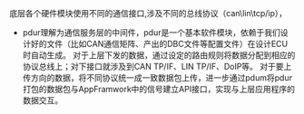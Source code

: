 
底层各个硬件模块使用不同的通信接口,涉及不同的总线协议（can\lin\tcp/ip），
* pdur理解为通信服务层的中间件，pdur是一个基本软件模块，依赖于我们设计好的文件（比如CAN通信矩阵、产出的DBC文件等配置文件）在设计ECU时自动生成。
    对于上层下发的数据，通过设定的路由规则将数据分配到相应的协议总线上；对下接口就涉及到CAN TP/IF、LIN TP/IF、DoIP等。
    对于要上传方向的数据，将不同协议统一成一致数据包上传，进一步通过pdum将pdur打包的数据包与AppFramwork中的信号建立API接口，实现与上层应用程序的数据交互。


